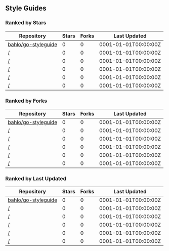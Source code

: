 ## Style Guides

### Ranked by Stars

| Repository | Stars | Forks | Last Updated |
|------------|-------|-------|--------------|
| [bahlo/go-styleguide](https://github.com/bahlo/go-styleguide) | 0 | 0 | 0001-01-01T00:00:00Z |
| [/](https://github.com/cockroachdb/cockroach/blob/master/docs/style.md) | 0 | 0 | 0001-01-01T00:00:00Z |
| [/](https://github.com/hyperledger/fabric/blob/release-1.4/docs/source/style-guides/go-style.rst) | 0 | 0 | 0001-01-01T00:00:00Z |
| [/](https://github.com/boramalper/magnetico/wiki/magnetico-Design-Specification) | 0 | 0 | 0001-01-01T00:00:00Z |
| [/](https://github.com/betrybe/playbook-go/blob/main/README_EN.md) | 0 | 0 | 0001-01-01T00:00:00Z |
| [/](https://github.com/uber-go/guide/blob/master/style.md) | 0 | 0 | 0001-01-01T00:00:00Z |

### Ranked by Forks

| Repository | Stars | Forks | Last Updated |
|------------|-------|-------|--------------|
| [bahlo/go-styleguide](https://github.com/bahlo/go-styleguide) | 0 | 0 | 0001-01-01T00:00:00Z |
| [/](https://github.com/cockroachdb/cockroach/blob/master/docs/style.md) | 0 | 0 | 0001-01-01T00:00:00Z |
| [/](https://github.com/hyperledger/fabric/blob/release-1.4/docs/source/style-guides/go-style.rst) | 0 | 0 | 0001-01-01T00:00:00Z |
| [/](https://github.com/boramalper/magnetico/wiki/magnetico-Design-Specification) | 0 | 0 | 0001-01-01T00:00:00Z |
| [/](https://github.com/betrybe/playbook-go/blob/main/README_EN.md) | 0 | 0 | 0001-01-01T00:00:00Z |
| [/](https://github.com/uber-go/guide/blob/master/style.md) | 0 | 0 | 0001-01-01T00:00:00Z |

### Ranked by Last Updated

| Repository | Stars | Forks | Last Updated |
|------------|-------|-------|--------------|
| [bahlo/go-styleguide](https://github.com/bahlo/go-styleguide) | 0 | 0 | 0001-01-01T00:00:00Z |
| [/](https://github.com/cockroachdb/cockroach/blob/master/docs/style.md) | 0 | 0 | 0001-01-01T00:00:00Z |
| [/](https://github.com/hyperledger/fabric/blob/release-1.4/docs/source/style-guides/go-style.rst) | 0 | 0 | 0001-01-01T00:00:00Z |
| [/](https://github.com/boramalper/magnetico/wiki/magnetico-Design-Specification) | 0 | 0 | 0001-01-01T00:00:00Z |
| [/](https://github.com/betrybe/playbook-go/blob/main/README_EN.md) | 0 | 0 | 0001-01-01T00:00:00Z |
| [/](https://github.com/uber-go/guide/blob/master/style.md) | 0 | 0 | 0001-01-01T00:00:00Z |

